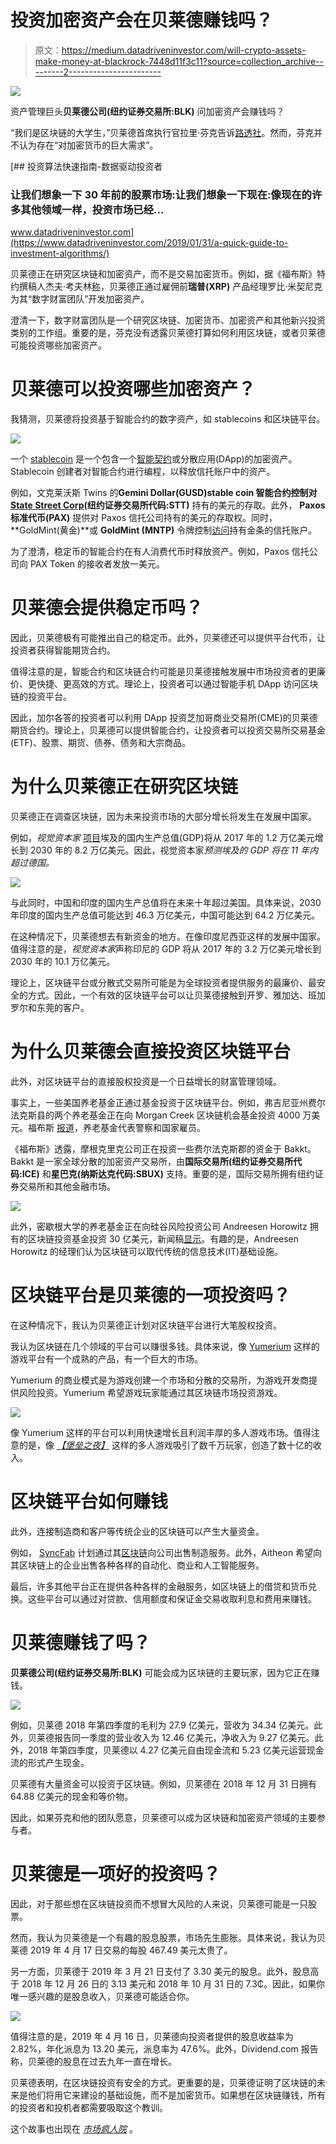 # 投资加密资产会在贝莱德赚钱吗？

> 原文：<https://medium.datadriveninvestor.com/will-crypto-assets-make-money-at-blackrock-7448d11f3c11?source=collection_archive---------2----------------------->

[![](img/2ba350e3bcddfd6f49647bb5681a1fed.png)](http://www.track.datadriveninvestor.com/1B9E)

资产管理巨头**贝莱德公司(纽约证券交易所:BLK)** 问加密资产会赚钱吗？

“我们是区块链的大学生，”贝莱德首席执行官拉里·芬克告诉[路透社](https://www.reuters.com/article/us-blackrock-cryptocurrency/blackrock-is-evaluating-cryptocurrencies-ceo-fink-says-idUSKBN1K61MC)。然而，芬克并不认为存在“对加密货币的巨大需求”。

[](https://www.datadriveninvestor.com/2019/01/31/a-quick-guide-to-investment-algorithms/) [## 投资算法快速指南-数据驱动投资者

### 让我们想象一下 30 年前的股票市场:让我们想象一下现在:像现在的许多其他领域一样，投资市场已经…

www.datadriveninvestor.com](https://www.datadriveninvestor.com/2019/01/31/a-quick-guide-to-investment-algorithms/) 

贝莱德正在研究区块链和加密资产，而不是交易加密货币。例如，据《福布斯》特约撰稿人杰夫·考夫林[称](#568280293697)，贝莱德正通过雇佣前**瑞普(XRP)** 产品经理罗比·米契尼克为其“数字财富团队”开发加密资产。

澄清一下，数字财富团队是一个研究区块链、加密货币、加密资产和其他新兴投资类别的工作组。重要的是，芬克没有透露贝莱德打算如何利用区块链，或者贝莱德可能投资哪些加密资产。

# **贝莱德可以投资哪些加密资产？**

我猜测，贝莱德将投资基于智能合约的数字资产，如 stablecoins 和区块链平台。

![](img/99f67d82767f1dc7ea4cc28570c68849.png)

一个 [stablecoin](https://marketmadhouse.com/exploring-stablecoins-with-stably-or-stableusd/) 是一个包含一个[智能契约](https://www.investopedia.com/terms/s/smart-contracts.asp)或分散应用(DApp)的加密资产。Stablecoin 创建者对智能合约进行编程，以释放信托账户中的资产。

例如，文克莱沃斯 Twins 的**Gemini Dollar(GUSD)**stable coin 智能合约控制对[**State Street Corp**](https://marketmadhouse.com/is-state-street-making-money/)**(纽约证券交易所代码:STT)** 持有的美元的存取。此外， **Paxos 标准代币(PAX)** 提供对 Paxos 信托公司持有的美元的存取权。同时， **GoldMint(黄金)**或 **GoldMint (MNTP)** 令牌控制[访问](https://marketmadhouse.com/is-the-goldmint-cryptocurrency-for-real/)持有金条的信托账户。

为了澄清，稳定币的智能合约在有人消费代币时释放资产。例如，Paxos 信托公司向 PAX Token 的接收者发放一美元。

# 贝莱德会提供稳定币吗？

因此，贝莱德极有可能推出自己的稳定币。此外，贝莱德还可以提供平台代币，让投资者获得智能期货合约。

值得注意的是，智能合约和区块链合约可能是贝莱德接触发展中市场投资者的更廉价、更快捷、更高效的方式。理论上，投资者可以通过智能手机 DApp 访问区块链的投资平台。

因此，加尔各答的投资者可以利用 DApp 投资芝加哥商业交易所(CME)的贝莱德期货合约。理论上，贝莱德可以提供智能合约，让投资者可以投资交易所交易基金(ETF)、股票、期货、债券、债务和大宗商品。

# **为什么贝莱德正在研究区块链**

贝莱德正在调查区块链，因为未来投资市场的大部分增长将发生在发展中国家。

例如，*视觉资本家* [项目](https://www.visualcapitalist.com/worlds-largest-10-economies-2030/)埃及的国内生产总值(GDP)将从 2017 年的 1.2 万亿美元增长到 2030 年的 8.2 万亿美元。因此，视觉资本家*预测埃及的 GDP 将在 11 年内超过德国。*

![](img/f70bdaee627e89ecdb950e4f17fc6d1b.png)

与此同时，中国和印度的国内生产总值将在未来十年超过美国。具体来说，2030 年印度的国内生产总值可能达到 46.3 万亿美元，中国可能达到 64.2 万亿美元。

在这种情况下，贝莱德想去有新资金的地方。在像印度尼西亚这样的发展中国家。值得注意的是，*视觉资本家*声称印尼的 GDP 将从 2017 年的 3.2 万亿美元增长到 2030 年的 10.1 万亿美元。

理论上，区块链平台或分散式交易所可能是为全球投资者提供服务的最廉价、最安全的方式。因此，一个有效的区块链平台可以让贝莱德接触到开罗、雅加达、班加罗尔和东莞的客户。

# **为什么贝莱德会直接投资区块链平台**

此外，对区块链平台的直接股权投资是一个日益增长的财富管理领域。

事实上，一些美国养老基金正通过基金投资于区块链平台。例如，弗吉尼亚州费尔法克斯县的两个养老基金正在向 Morgan Creek 区块链机会基金投资 4000 万美元。福布斯 [报道](#2d61527f11ae)，养老基金代表警察和国家雇员。

《福布斯》透露，摩根克里克公司正在投资一些费尔法克斯郡的资金于 Bakkt。Bakkt 是一家全球分散的加密资产交易所，由**国际交易所(纽约证券交易所代码:ICE)** 和**星巴克(纳斯达克代码:SBUX)** 支持。重要的是，国际交易所拥有纽约证券交易所和其他金融市场。

![](img/a2ed782cb079a424ee7281dfe73b0e9a.png)

此外，密歇根大学的养老基金正在向硅谷风险投资公司 Andreesen Horowitz 拥有的区块链投资基金投资 30 亿美元，新闻稿[显示](http://regents.umich.edu/meetings/02-19/2019-02-IX-1.pdf)。有趣的是，Andreesen Horowitz 的经理们认为区块链可以取代传统的信息技术(IT)基础设施。

# **区块链平台是贝莱德的一项投资吗？**

在这种情况下，我认为贝莱德正计划对区块链平台进行大笔股权投资。

我认为区块链在几个领域的平台可以赚很多钱。具体来说，像 [Yumerium](https://marketmadhouse.com/the-dream-place-meet-yumerium-a-blockchain-platform-for-games/) 这样的游戏平台有一个成熟的产品，有一个巨大的市场。

Yumerium 的商业模式是为游戏创建一个市场和分散的交易所，为游戏开发商提供风险投资。Yumerium 希望游戏玩家能通过其区块链市场投资游戏。

![](img/c64b0563c63ef2325f2f89ffd2e86a66.png)

像 Yumerium 这样的平台可以利用快速增长且利润丰厚的多人游戏市场。值得注意的是，像 [*【堡垒之夜】*](https://marketmadhouse.com/best-buy-is-at-the-mercy-of-fortnite/) 这样的多人游戏吸引了数千万玩家，创造了数十亿的收入。

# **区块链平台如何赚钱**

此外，连接制造商和客户等传统企业的区块链可以产生大量资金。

例如， [SyncFab](https://syncfab.com) 计划通过其[区块链](https://medium.com/syncfabmfg/syncfab-2019-q1-update-80c77467756e)向公司出售制造服务。此外，Aitheon 希望向其区块链上的企业出售各种各样的自动化、商业和人工智能服务。

最后，许多其他平台正在提供各种各样的金融服务，如区块链上的借贷和货币兑换。这些平台可以通过对贷款、信用额度和保证金交易收取利息和费用来赚钱。

# **贝莱德赚钱了吗？**

**贝莱德公司(纽约证券交易所:BLK)** 可能会成为区块链的主要玩家，因为它正在赚钱。

![](img/a4062f538f2df1e8556d6fccbf300598.png)

例如，贝莱德 2018 年第四季度的毛利为 27.9 亿美元，营收为 34.34 亿美元。此外，贝莱德报告同一季度的营业收入为 12.46 亿美元，净收入为 9.27 亿美元。此外，2018 年第四季度，贝莱德以 4.27 亿美元自由现金流和 5.23 亿美元运营现金流的形式产生现金。

贝莱德有大量资金可以投资于区块链。例如，贝莱德在 2018 年 12 月 31 日拥有 64.88 亿美元的现金和等价物。

因此，如果芬克和他的团队愿意，贝莱德可以成为区块链和加密资产领域的主要参与者。

# **贝莱德是一项好的投资吗？**

因此，对于那些想在区块链投资而不想冒大风险的人来说，贝莱德可能是一只股票。

然而，我认为贝莱德是一个有趣的股息股票，市场先生膨胀。具体来说，我认为贝莱德 2019 年 4 月 17 日交易的每股 467.49 美元太贵了。

另一方面，贝莱德于 2019 年 3 月 21 日支付了 3.30 美元的股息。此外，股息高于 2018 年 12 月 26 日的 3.13 美元和 2018 年 10 月 31 日的 7.3₵。因此，如果你唯一感兴趣的是股息收入，贝莱德可能适合你。

![](img/d3d1b5f3075831d456090b0457aaaf17.png)

值得注意的是，2019 年 4 月 16 日，贝莱德向投资者提供的股息收益率为 2.82%，年化派息为 13.20 美元，派息率为 47.6%。此外，Dividend.com 报告称，贝莱德的股息在过去九年一直在增长。

贝莱德表明，在区块链投资有安全的方式。更重要的是，贝莱德证明了区块链的未来是他们将用它来建设的基础设施，而不是加密货币。如果想在区块链赚钱，所有的投资者和投机者都需要吸取这个教训。

这个故事也出现在 [*市场疯人院*](https://marketmadhouse.com/) 。